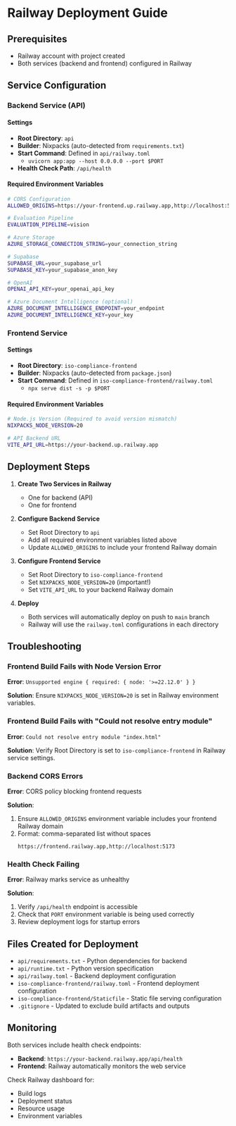 # Railway Deployment Guide

## Prerequisites
- Railway account with project created
- Both services (backend and frontend) configured in Railway

## Service Configuration

### Backend Service (API)

#### Settings
- **Root Directory**: `api`
- **Builder**: Nixpacks (auto-detected from `requirements.txt`)
- **Start Command**: Defined in `api/railway.toml`
  - `uvicorn app:app --host 0.0.0.0 --port $PORT`
- **Health Check Path**: `/api/health`

#### Required Environment Variables
```bash
# CORS Configuration
ALLOWED_ORIGINS=https://your-frontend.up.railway.app,http://localhost:5173,http://localhost:3000

# Evaluation Pipeline
EVALUATION_PIPELINE=vision

# Azure Storage
AZURE_STORAGE_CONNECTION_STRING=your_connection_string

# Supabase
SUPABASE_URL=your_supabase_url
SUPABASE_KEY=your_supabase_anon_key

# OpenAI
OPENAI_API_KEY=your_openai_api_key

# Azure Document Intelligence (optional)
AZURE_DOCUMENT_INTELLIGENCE_ENDPOINT=your_endpoint
AZURE_DOCUMENT_INTELLIGENCE_KEY=your_key
```

### Frontend Service

#### Settings
- **Root Directory**: `iso-compliance-frontend`
- **Builder**: Nixpacks (auto-detected from `package.json`)
- **Start Command**: Defined in `iso-compliance-frontend/railway.toml`
  - `npx serve dist -s -p $PORT`

#### Required Environment Variables
```bash
# Node.js Version (Required to avoid version mismatch)
NIXPACKS_NODE_VERSION=20

# API Backend URL
VITE_API_URL=https://your-backend.up.railway.app
```

## Deployment Steps

1. **Create Two Services in Railway**
   - One for backend (API)
   - One for frontend

2. **Configure Backend Service**
   - Set Root Directory to `api`
   - Add all required environment variables listed above
   - Update `ALLOWED_ORIGINS` to include your frontend Railway domain

3. **Configure Frontend Service**
   - Set Root Directory to `iso-compliance-frontend`
   - Set `NIXPACKS_NODE_VERSION=20` (important!)
   - Set `VITE_API_URL` to your backend Railway domain

4. **Deploy**
   - Both services will automatically deploy on push to `main` branch
   - Railway will use the `railway.toml` configurations in each directory

## Troubleshooting

### Frontend Build Fails with Node Version Error
**Error**: `Unsupported engine { required: { node: '>=22.12.0' } }`

**Solution**: Ensure `NIXPACKS_NODE_VERSION=20` is set in Railway environment variables.

### Frontend Build Fails with "Could not resolve entry module"
**Error**: `Could not resolve entry module "index.html"`

**Solution**: Verify Root Directory is set to `iso-compliance-frontend` in Railway service settings.

### Backend CORS Errors
**Error**: CORS policy blocking frontend requests

**Solution**:
1. Ensure `ALLOWED_ORIGINS` environment variable includes your frontend Railway domain
2. Format: comma-separated list without spaces
   ```
   https://frontend.railway.app,http://localhost:5173
   ```

### Health Check Failing
**Error**: Railway marks service as unhealthy

**Solution**:
1. Verify `/api/health` endpoint is accessible
2. Check that `PORT` environment variable is being used correctly
3. Review deployment logs for startup errors

## Files Created for Deployment

- `api/requirements.txt` - Python dependencies for backend
- `api/runtime.txt` - Python version specification
- `api/railway.toml` - Backend deployment configuration
- `iso-compliance-frontend/railway.toml` - Frontend deployment configuration
- `iso-compliance-frontend/Staticfile` - Static file serving configuration
- `.gitignore` - Updated to exclude build artifacts and outputs

## Monitoring

Both services include health check endpoints:
- **Backend**: `https://your-backend.railway.app/api/health`
- **Frontend**: Railway automatically monitors the web service

Check Railway dashboard for:
- Build logs
- Deployment status
- Resource usage
- Environment variables